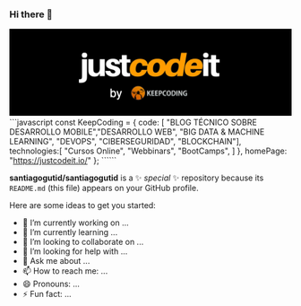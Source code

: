 ### Hi there 👋

![This is me](https://github.com/JustCodeItDeveloper/JustCodeItDeveloper/blob/main/logo.jpeg) ```javascript const KeepCoding = { code: [ "BLOG TÉCNICO SOBRE DESARROLLO MOBILE","DESARROLLO WEB", "BIG DATA & MACHINE LEARNING", "DEVOPS", "CIBERSEGURIDAD", "BLOCKCHAIN"], technologies:[ "Cursos Online", "Webbinars", "BootCamps", ] }, homePage: "https://justcodeit.io/" }; `````` 

**santiagogutid/santiagogutid** is a ✨ _special_ ✨ repository because its `README.md` (this file) appears on your GitHub profile.

Here are some ideas to get you started:

- 🔭 I’m currently working on ...
- 🌱 I’m currently learning ...
- 👯 I’m looking to collaborate on ...
- 🤔 I’m looking for help with ...
- 💬 Ask me about ...
- 📫 How to reach me: ...
- 😄 Pronouns: ...
- ⚡ Fun fact: ...

